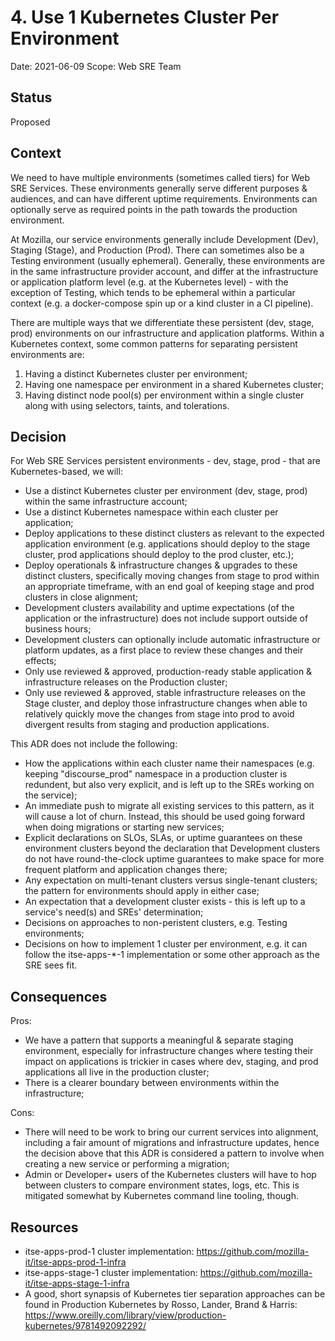 # 4. Use 1 Kubernetes Cluster Per Environment

Date: 2021-06-09
Scope: Web SRE Team

## Status

Proposed

## Context

We need to have multiple environments (sometimes called tiers) for Web SRE Services. These environments generally serve different purposes & audiences, and can have different uptime requirements. Environments can optionally serve as required points in the path towards the production environment. 

At Mozilla, our service environments generally include Development (Dev), Staging (Stage), and Production (Prod). There can sometimes also be a Testing environment (usually ephemeral). Generally, these environments are in the same infrastructure provider account, and differ at the infrastructure or application platform level (e.g. at the Kubernetes level) - with the exception of Testing, which tends to be ephemeral within a particular context (e.g. a docker-compose spin up or a kind cluster in a CI pipeline).

There are multiple ways that we differentiate these persistent (dev, stage, prod) environments on our infrastructure and application platforms. Within a Kubernetes context, some common patterns for separating persistent environments are:
1. Having a distinct Kubernetes cluster per environment;
2. Having one namespace per environment in a shared Kubernetes cluster;
3. Having distinct node pool(s) per environment within a single cluster along with using selectors, taints, and tolerations.

## Decision

For Web SRE Services persistent environments - dev, stage, prod - that are Kubernetes-based, we will:
* Use a distinct Kubernetes cluster per environment (dev, stage, prod) within the same infrastructure account;
* Use a distinct Kubernetes namespace within each cluster per application;
* Deploy applications to these distinct clusters as relevant to the expected application environment (e.g. applications should deploy to the stage cluster, prod applications should deploy to the prod cluster, etc.);
* Deploy operationals & infrastructure changes & upgrades to these distinct clusters, specifically moving changes from stage to prod within an appropriate timeframe, with an end goal of keeping stage and prod clusters in close alignment;
* Development clusters availability and uptime expectations (of the application or the infrastructure) does not include support outside of business hours;
* Development clusters can optionally include automatic infrastructure or platform updates, as a first place to review these changes and their effects;
* Only use reviewed & approved, production-ready stable application & infrastructure releases on the Production cluster;
* Only use reviewed & approved, stable infrastructure releases on the Stage cluster, and deploy those infrastructure changes when able to relatively quickly move the changes from stage into prod to avoid divergent results from staging and production applications.

This ADR does not include the following:
* How the applications within each cluster name their namespaces (e.g. keeping "discourse_prod" namespace in a production cluster is redundent, but also very explicit, and is left up to the SREs working on the service);
* An immediate push to migrate all existing services to this pattern, as it will cause a lot of churn. Instead, this should be used going forward when doing migrations or starting new services;
* Explicit declarations on SLOs, SLAs, or uptime guarantees on these environment clusters beyond the declaration that Development clusters do not have round-the-clock uptime guarantees to make space for more frequent platform and application changes there;
* Any expectation on multi-tenant clusters versus single-tenant clusters; the pattern for environments should apply in either case;
* An expectation that a development cluster exists - this is left up to a service's need(s) and SREs' determination;
* Decisions on approaches to non-peristent clusters, e.g. Testing environments;
* Decisions on how to implement 1 cluster per environment, e.g. it can follow the itse-apps-*-1 implementation or some other approach as the SRE sees fit.

## Consequences

Pros:
* We have a pattern that supports a meaningful & separate staging environment, especially for infrastructure changes where testing their impact on applications is trickier in cases where dev, staging, and prod applications all live in the production cluster;
* There is a clearer boundary between environments within the infrastructure;

Cons:
* There will need to be work to bring our current services into alignment, including a fair amount of migrations and infrastructure updates, hence the decision above that this ADR is considered a pattern to involve when creating a new service or performing a migration;
* Admin or Developer+ users of the Kubernetes clusters will have to hop between clusters to compare environment states, logs, etc. This is mitigated somewhat by Kubernetes command line tooling, though.

## Resources

* itse-apps-prod-1 cluster implementation: https://github.com/mozilla-it/itse-apps-prod-1-infra
* itse-apps-stage-1 cluster implementation: https://github.com/mozilla-it/itse-apps-stage-1-infra 
* A good, short synapsis of Kubernetes tier separation approaches can be found in Production Kubernetes by Rosso, Lander, Brand & Harris: https://www.oreilly.com/library/view/production-kubernetes/9781492092292/
